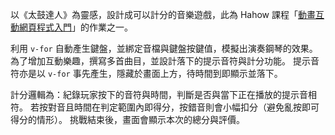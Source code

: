 以《太鼓達人》為靈感，設計成可以計分的音樂遊戲，此為 Hahow 課程「[動畫互動網頁程式入門](https://hahow.in/courses/56189df9df7b3d0b005c6639)」的作業之一。

利用 `v-for` 自動產生鍵盤，並綁定音檔與鍵盤按鍵值，模擬出演奏鋼琴的效果。
為了增加互動樂趣，撰寫多首曲目，並設計落下的提示音符與計分功能。
提示音符亦是以 `v-for` 事先產生，隱藏於畫面上方，待時間到即顯示並落下。

計分邏輯為：紀錄玩家按下的音符與時間，判斷是否與當下正在播放的提示音相符。
若按對音且時間在判定範圍內即得分，按錯音則會小幅扣分（避免亂按即可得分的情形）。
挑戰結束後，畫面會顯示本次的總分與評價。
